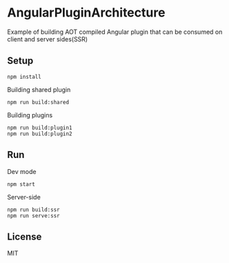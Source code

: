 # AngularPluginArchitecture

Example of building AOT compiled Angular plugin that can be consumed on client and server sides(SSR)

## Setup

```
npm install
```

Building shared plugin

```
npm run build:shared
```

Building plugins

```
npm run build:plugin1
npm run build:plugin2
```

## Run

Dev mode

```
npm start
```

Server-side

```
npm run build:ssr
npm run serve:ssr
```

## License

MIT
